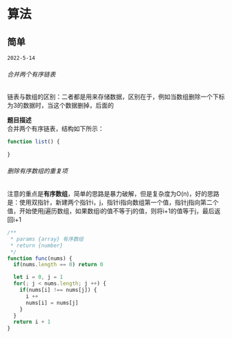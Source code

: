 # 算法

## 简单

`2022-5-14`

###### 合并两个有序链表

链表与数组的区别：二者都是用来存储数据，区别在于，例如当数组删除一个下标为3的数据时，当这个数据删掉，后面的

**题目描述**  
合并两个有序链表，结构如下所示：  
```js
function list() {
  
}
```

###### 删除有序数组的重复项

注意的重点是**有序数组**，简单的思路是暴力破解，但是复杂度为O(n)，好的思路是：使用双指针，新建两个指针i，j，指针i指向数组第一个值，指针j指向第二个值，开始使用j遍历数组，如果数组i的值不等于j的值，则将i+1的值等于j，最后返回i+1

```js
/**
 * params {array} 有序数组
 * return {number}
 */
function func(nums) {
  if(nums.length == 0) return 0

  let i = 0, j = 1
  for(; j < nums.length; j ++) {
    if(nums[i] !== nums[j]) {
      i ++
      nums[i] = nums[j]
    }
  }
  return i + 1
}
```